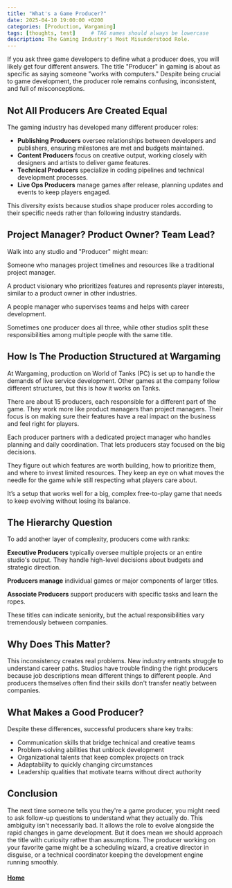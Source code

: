 ```yaml
---
title: "What's a Game Producer?"
date: 2025-04-10 19:00:00 +0200
categories: [Production, Wargaming]
tags: [thoughts, test]     # TAG names should always be lowercase
description: The Gaming Industry's Most Misunderstood Role.
---
```


If you ask three game developers to define what a producer does, you will likely get four different answers. The title "Producer" in gaming is about as specific as saying someone "works with computers." Despite being crucial to game development, the producer role remains confusing, inconsistent, and full of misconceptions.

## Not All Producers Are Created Equal

The gaming industry has developed many different producer roles:

- **Publishing Producers** oversee relationships between developers and publishers, ensuring milestones are met and budgets maintained.
- **Content Producers** focus on creative output, working closely with designers and artists to deliver game features.
- **Technical Producers** specialize in coding pipelines and technical development processes.
- **Live Ops Producers** manage games after release, planning updates and events to keep players engaged.

This diversity exists because studios shape producer roles according to their specific needs rather than following industry standards.

## Project Manager? Product Owner? Team Lead?

Walk into any studio and "Producer" might mean:

Someone who manages project timelines and resources like a traditional project manager.

A product visionary who prioritizes features and represents player interests, similar to a product owner in other industries.

A people manager who supervises teams and helps with career development.

Sometimes one producer does all three, while other studios split these responsibilities among multiple people with the same title.

## How Is The Production Structured at Wargaming

At Wargaming, production on World of Tanks (PC) is set up to handle the demands of live service development. Other games at the company follow different structures, but this is how it works on Tanks.

There are about 15 producers, each responsible for a different part of the game. They work more like product managers than project managers. Their focus is on making sure their features have a real impact on the business and feel right for players.

Each producer partners with a dedicated project manager who handles planning and daily coordination. That lets producers stay focused on the big decisions.

They figure out which features are worth building, how to prioritize them, and where to invest limited resources. They keep an eye on what moves the needle for the game while still respecting what players care about.

It’s a setup that works well for a big, complex free-to-play game that needs to keep evolving without losing its balance.

## The Hierarchy Question

To add another layer of complexity, producers come with ranks:

**Executive Producers** typically oversee multiple projects or an entire studio's output. They handle high-level decisions about budgets and strategic direction.

**Producers manage** individual games or major components of larger titles.

**Associate Producers** support producers with specific tasks and learn the ropes.

These titles can indicate seniority, but the actual responsibilities vary tremendously between companies.

## Why Does This Matter?

This inconsistency creates real problems. New industry entrants struggle to understand career paths. Studios have trouble finding the right producers because job descriptions mean different things to different people. And producers themselves often find their skills don't transfer neatly between companies.

## What Makes a Good Producer?

Despite these differences, successful producers share key traits:

- Communication skills that bridge technical and creative teams
- Problem-solving abilities that unblock development
- Organizational talents that keep complex projects on track
- Adaptability to quickly changing circumstances
- Leadership qualities that motivate teams without direct authority

## Conclusion

The next time someone tells you they're a game producer, you might need to ask follow-up questions to understand what they actually do. This ambiguity isn't necessarily bad. It allows the role to evolve alongside the rapid changes in game development.
But it does mean we should approach the title with curiosity rather than assumptions. The producer working on your favorite game might be a scheduling wizard, a creative director in disguise, or a technical coordinator keeping the development engine running smoothly.

#### [Home](./README.md) 
